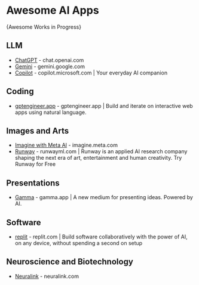 # Awesome AI Apps
{Awesome Works in Progress}

## LLM
* [ChatGPT](https://chat.openai.com/) - chat.openai.com
* [Gemini](https://gemini.google.com/) - gemini.google.com
* [Copilot](https://copilot.microsoft.com) - copilot.microsoft.com | Your everyday AI companion


## Coding
* [gptengineer.app](https://gptengineer.app/) - gptengineer.app | Build and iterate on interactive web apps using natural language.

## Images and Arts
* [Imagine with Meta AI](https://imagine.meta.com) - imagine.meta.com
* [Runway](https://runwayml.com) - runwayml.com | Runway is an applied AI research company shaping the next era of art, entertainment and human creativity.
Try Runway for Free
  
## Presentations
* [Gamma](https://gamma.app/) - gamma.app | A new medium for presenting ideas. Powered by AI.

## Software
* [replit](https://replit.com/) - replit.com | Build software collaboratively with the power of AI, on any device, without spending a second on setup

## Neuroscience and Biotechnology
* [Neuralink](https://neuralink.com) - neuralink.com
